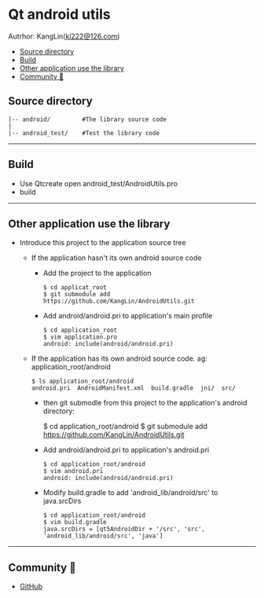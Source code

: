 # Qt android utils

Autrhor: KangLin(kl222@126.com)
<!-- toc -->

- [Source directory](#Source-directory)
- [Build](#Build)
- [Other application use the library](#Other-application-use-the-library)
- [Community :beers:](#Community-beers)

<!-- tocstop -->
## Source directory

    |-- android/         #The library source code
    |
    |-- android_test/    #Test the library code


---

## Build

+ Use Qtcreate open android_test/AndroidUtils.pro 
+ build 

---

## Other application use the library

+ Introduce this project to the application source tree
  - If the application hasn't its own android source code
    + Add the project to the application

          $ cd applicat_root
          $ git submodule add https://github.com/KangLin/AndroidUtils.git

    + Add android/android.pri to application's main profile

          $ cd application_root
          $ vim application.pro
          android: include(android/android.pri)

  - If the application has its own android source code. ag: application_root/android

        $ ls application_root/android
        android.pri  AndroidManifest.xml  build.gradle  jni/  src/

    +  then git submodle from this project to the application's android directory:

          $ cd application_root/android
          $ git submodule add https://github.com/KangLin/AndroidUtils.git

    + Add android/android.pri to application's android.pri

          $ cd application_root/android
          $ vim android.pri
          android: include(android/android.pri)

    + Modify  build.gradle to add 'android_lib/android/src' to java.srcDirs

          $ cd application_root/android
          $ vim build.gradle
          java.srcDirs = [qt5AndroidDir + '/src', 'src', 'android_lib/android/src', 'java']

---

## Community :beers:
- [GitHub](https://github.com/KangLin/AndroidUtils)
